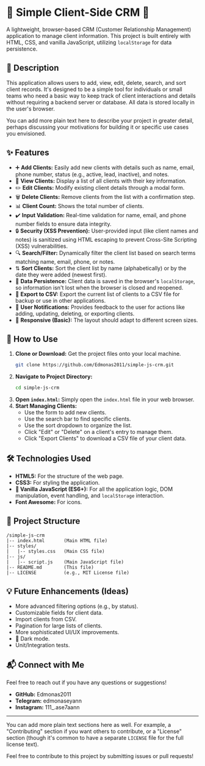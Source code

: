 # 🌟 Simple Client-Side CRM 🌟

A lightweight, browser-based CRM (Customer Relationship Management) application to manage client information. This project is built entirely with HTML, CSS, and vanilla JavaScript, utilizing `localStorage` for data persistence.

## 📝 Description

This application allows users to add, view, edit, delete, search, and sort client records. It's designed to be a simple tool for individuals or small teams who need a basic way to keep track of client interactions and details without requiring a backend server or database. All data is stored locally in the user's browser.

You can add more plain text here to describe your project in greater detail, perhaps discussing your motivations for building it or specific use cases you envisioned.

## ✨ Features

*   ➕ **Add Clients:** Easily add new clients with details such as name, email, phone number, status (e.g., active, lead, inactive), and notes.
*   👀 **View Clients:** Display a list of all clients with their key information.
*   ✏️ **Edit Clients:** Modify existing client details through a modal form.
*   🗑️ **Delete Clients:** Remove clients from the list with a confirmation step.
*   📊 **Client Count:** Shows the total number of clients.
*   ✔️ **Input Validation:** Real-time validation for name, email, and phone number fields to ensure data integrity.
*   🔒 **Security (XSS Prevention):** User-provided input (like client names and notes) is sanitized using HTML escaping to prevent Cross-Site Scripting (XSS) vulnerabilities.
*   🔍 **Search/Filter:** Dynamically filter the client list based on search terms matching name, email, phone, or notes.
*   ⇅ **Sort Clients:** Sort the client list by name (alphabetically) or by the date they were added (newest first).
*   💾 **Data Persistence:** Client data is saved in the browser's `localStorage`, so information isn't lost when the browser is closed and reopened.
*   📄 **Export to CSV:** Export the current list of clients to a CSV file for backup or use in other applications.
*   🔔 **User Notifications:** Provides feedback to the user for actions like adding, updating, deleting, or exporting clients.
*   📱 **Responsive (Basic):** The layout should adapt to different screen sizes.

## 🚀 How to Use

1.  **Clone or Download:** Get the project files onto your local machine.
    ```bash
    git clone https://github.com/Edmonas2011/simple-js-crm.git
    ```
2.  **Navigate to Project Directory:**
    ```bash
    cd simple-js-crm
    ```
3.  **Open `index.html`:** Simply open the `index.html` file in your web browser.
4.  **Start Managing Clients:**
    *   Use the form to add new clients.
    *   Use the search bar to find specific clients.
    *   Use the sort dropdown to organize the list.
    *   Click "Edit" or "Delete" on a client's entry to manage them.
    *   Click "Export Clients" to download a CSV file of your client data.

## 🛠️ Technologies Used

*   **HTML5:** For the structure of the web page.
*   **CSS3:** For styling the application.
*   **🍦 Vanilla JavaScript (ES6+):** For all the application logic, DOM manipulation, event handling, and `localStorage` interaction.
*   **Font Awesome:** For icons.

## 📂 Project Structure

```
/simple-js-crm
|-- index.html       (Main HTML file)
|-- styles/
|   |-- styles.css   (Main CSS file)
|-- js/
|   |-- script.js    (Main JavaScript file)
|-- README.md        (This file)
|-- LICENSE          (e.g., MIT License file)
```

## 💡 Future Enhancements (Ideas)

*   More advanced filtering options (e.g., by status).
*   Customizable fields for client data.
*   Import clients from CSV.
*   Pagination for large lists of clients.
*   More sophisticated UI/UX improvements.
*   🌙 Dark mode.
*   Unit/Integration tests.

## 📬 Connect with Me

Feel free to reach out if you have any questions or suggestions!

*   **GitHub:** Edmonas2011
*   **Telegram:** edmonaseyann
*   **Instagram:** 111_.ase7aann

---

You can add more plain text sections here as well. For example, a "Contributing" section if you want others to contribute, or a "License" section (though it's common to have a separate `LICENSE` file for the full license text).

Feel free to contribute to this project by submitting issues or pull requests!
